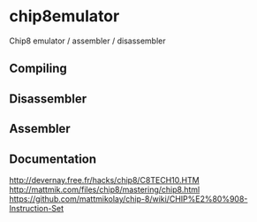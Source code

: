 # chip8emulator
Chip8 emulator / assembler / disassembler

## Compiling

## Disassembler

## Assembler

## Documentation
http://devernay.free.fr/hacks/chip8/C8TECH10.HTM
http://mattmik.com/files/chip8/mastering/chip8.html
https://github.com/mattmikolay/chip-8/wiki/CHIP%E2%80%908-Instruction-Set